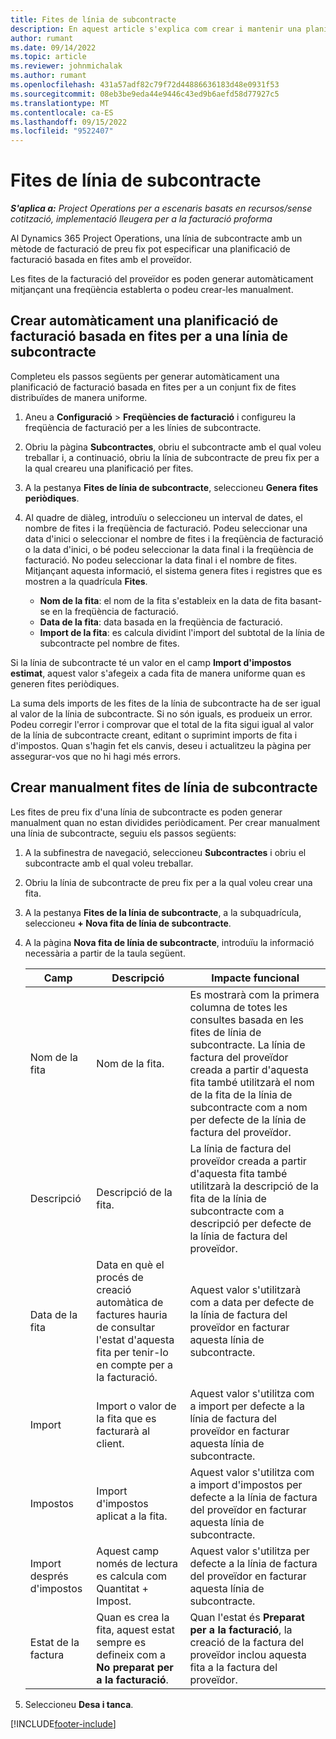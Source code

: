 ```yaml
---
title: Fites de línia de subcontracte
description: En aquest article s'explica com crear i mantenir una planificació de facturació basada en fites per a un subcontracte amb un proveïdor.
author: rumant
ms.date: 09/14/2022
ms.topic: article
ms.reviewer: johnmichalak
ms.author: rumant
ms.openlocfilehash: 431a57adf82c79f72d44886636183d48e0931f53
ms.sourcegitcommit: 08eb3be9eda44e9446c43ed9b6aefd58d77927c5
ms.translationtype: MT
ms.contentlocale: ca-ES
ms.lasthandoff: 09/15/2022
ms.locfileid: "9522407"
---
```

# <a name="subcontract-line-milestones"></a>Fites de línia de subcontracte

_**S'aplica a:** Project Operations per a escenaris basats en recursos/sense cotització, implementació lleugera per a la facturació proforma_

Al Dynamics 365 Project Operations, una línia de subcontracte amb un mètode de facturació de preu fix pot especificar una planificació de facturació basada en fites amb el proveïdor.

Les fites de la facturació del proveïdor es poden generar automàticament mitjançant una freqüència establerta o podeu crear-les manualment.

## <a name="automatically-create-a-milestone-based-invoice-schedule-for-a-subcontract-line"></a>Crear automàticament una planificació de facturació basada en fites per a una línia de subcontracte

Completeu els passos següents per generar automàticament una planificació de facturació basada en fites per a un conjunt fix de fites distribuïdes de manera uniforme.

1. Aneu a **Configuració** > **Freqüències de facturació** i configureu la freqüència de facturació per a les línies de subcontracte.
2. Obriu la pàgina **Subcontractes**, obriu el subcontracte amb el qual voleu treballar i, a continuació, obriu la línia de subcontracte de preu fix per a la qual creareu una planificació per fites.
3. A la pestanya **Fites de línia de subcontracte**, seleccioneu **Genera fites periòdiques**.
4. Al quadre de diàleg, introduïu o seleccioneu un interval de dates, el nombre de fites i la freqüència de facturació. Podeu seleccionar una data d'inici o seleccionar el nombre de fites i la freqüència de facturació o la data d'inici, o bé podeu seleccionar la data final i la freqüència de facturació. No podeu seleccionar la data final i el nombre de fites.
Mitjançant aquesta informació, el sistema genera fites i registres que es mostren a la quadrícula **Fites**.

   - **Nom de la fita**: el nom de la fita s'estableix en la data de fita basant-se en la freqüència de facturació.
   - **Data de la fita**: data basada en la freqüència de facturació.
   - **Import de la fita**: es calcula dividint l'import del subtotal de la línia de subcontracte pel nombre de fites.

Si la línia de subcontracte té un valor en el camp **Import d'impostos estimat**, aquest valor s'afegeix a cada fita de manera uniforme quan es generen fites periòdiques.

La suma dels imports de les fites de la línia de subcontracte ha de ser igual al valor de la línia de subcontracte. Si no són iguals, es produeix un error. Podeu corregir l'error i comprovar que el total de la fita sigui igual al valor de la línia de subcontracte creant, editant o suprimint imports de fita i d'impostos. Quan s'hagin fet els canvis, deseu i actualitzeu la pàgina per assegurar-vos que no hi hagi més errors.

## <a name="manually-create-subcontract-line-milestones"></a>Crear manualment fites de línia de subcontracte

Les fites de preu fix d'una línia de subcontracte es poden generar manualment quan no estan dividides periòdicament. Per crear manualment una línia de subcontracte, seguiu els passos següents:

1. A la subfinestra de navegació, seleccioneu **Subcontractes** i obriu el subcontracte amb el qual voleu treballar.
2. Obriu la línia de subcontracte de preu fix per a la qual voleu crear una fita.
3. A la pestanya **Fites de la línia de subcontracte**, a la subquadrícula, seleccioneu **+ Nova fita de línia de subcontracte**.
4. A la pàgina **Nova fita de línia de subcontracte**, introduïu la informació necessària a partir de la taula següent.

    | Camp | Descripció |Impacte funcional|
    | --- | --- |----------------------|
    | Nom de la fita | Nom de la fita. |Es mostrarà com la primera columna de totes les consultes basada en les fites de línia de subcontracte. La línia de factura del proveïdor creada a partir d'aquesta fita també utilitzarà el nom de la fita de la línia de subcontracte com a nom per defecte de la línia de factura del proveïdor.|
    | Descripció | Descripció de la fita. |La línia de factura del proveïdor creada a partir d'aquesta fita també utilitzarà la descripció de la fita de la línia de subcontracte com a descripció per defecte de la línia de factura del proveïdor.|
    | Data de la fita | Data en què el procés de creació automàtica de factures hauria de consultar l'estat d'aquesta fita per tenir-lo en compte per a la facturació.| Aquest valor s'utilitzarà com a data per defecte de la línia de factura del proveïdor en facturar aquesta línia de subcontracte. |
    | Import | Import o valor de la fita que es facturarà al client. |Aquest valor s'utilitza com a import per defecte a la línia de factura del proveïdor en facturar aquesta línia de subcontracte. |
    | Impostos | Import d'impostos aplicat a la fita.| Aquest valor s'utilitza com a import d'impostos per defecte a la línia de factura del proveïdor en facturar aquesta línia de subcontracte. |
    | Import després d'impostos | Aquest camp només de lectura es calcula com Quantitat + Impost.|Aquest valor s'utilitza per defecte a la línia de factura del proveïdor en facturar aquesta línia de subcontracte. |
    | Estat de la factura | Quan es crea la fita, aquest estat sempre es defineix com a **No preparat per a la facturació**.|  Quan l'estat és **Preparat per a la facturació**, la creació de la factura del proveïdor inclou aquesta fita a la factura del proveïdor. |

5. Seleccioneu **Desa i tanca**.


[!INCLUDE[footer-include](../../includes/footer-banner.md)]
